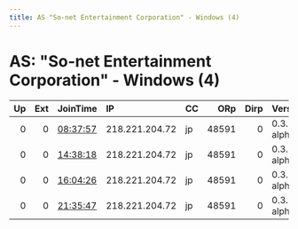```yaml
---
title: AS "So-net Entertainment Corporation" - Windows (4)
---
```


# AS: "So-net Entertainment Corporation" - Windows (4)

|   Up |   Ext | JoinTime                                                                                            | IP             | CC   |   ORp |   Dirp | Version       | Contact   | Nickname   |   eFamMembers |
|-----:|------:|:----------------------------------------------------------------------------------------------------|:---------------|:-----|------:|-------:|:--------------|:----------|:-----------|--------------:|
|    0 |     0 | [08:37:57](https://metrics.torproject.org/rs.html#details/7BA199E6DD70D08A259AAF58F2B055472F7C2D31) | 218.221.204.72 | jp   | 48591 |      0 | 0.3.4.2-alpha | None      | default    |             1 |
|    0 |     0 | [14:38:18](https://metrics.torproject.org/rs.html#details/73EBD748A25658A14736566185BE09E43F940D69) | 218.221.204.72 | jp   | 48591 |      0 | 0.3.4.2-alpha | None      | default    |             1 |
|    0 |     0 | [16:04:26](https://metrics.torproject.org/rs.html#details/E053B54FF3918772EA58CA76F1270CE2451BC48D) | 218.221.204.72 | jp   | 48591 |      0 | 0.3.4.2-alpha | None      | default    |             1 |
|    0 |     0 | [21:35:47](https://metrics.torproject.org/rs.html#details/3035835D5778322016C3C1719F6023FD1CEE3695) | 218.221.204.72 | jp   | 48591 |      0 | 0.3.4.2-alpha | None      | default    |             1 |
